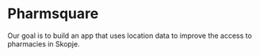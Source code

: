 # Pharmsquare
Our goal is to build an app that uses location data to improve the access to pharmacies in Skopje.

